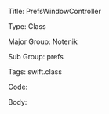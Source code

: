 Title:  PrefsWindowController

Type:   Class

Major Group: Notenik

Sub Group:   prefs

Tags:   swift.class

Code:



Body:


